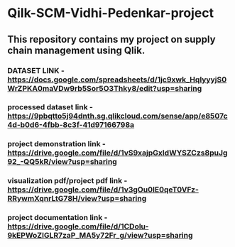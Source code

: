 # Qilk-SCM-Vidhi-Pedenkar-project
## This repository contains my project on supply chain management using Qlik.
### DATASET LINK - https://docs.google.com/spreadsheets/d/1jc9xwk_HqlyyyjS0WrZPKA0maVDw9rb5Sor5O3Thky8/edit?usp=sharing
### processed dataset link - https://9pbqtto5j94dnth.sg.qlikcloud.com/sense/app/e8507c4d-b0d6-4fbb-8c3f-41d97166798a 
### project demonstration link - https://drive.google.com/file/d/1vS9xajpGxIdWYSZCzs8puJg92_-QQ5kR/view?usp=sharing
### visualization pdf/project pdf link - https://drive.google.com/file/d/1v3gOu0IE0qeT0VFz-RRywmXqnrLtG78H/view?usp=sharing 
### project documentation link - https://drive.google.com/file/d/1CDolu-9kEPWoZlGLR7zaP_MA5y72Fr_g/view?usp=sharing 
